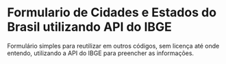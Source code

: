 # Formulario de Cidades e Estados do Brasil utilizando API do IBGE

Formulário simples para reutilizar em outros códigos, sem licença até onde entendo, utilizando a API do IBGE para preencher as informações.
